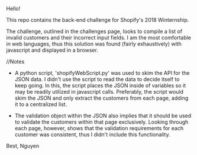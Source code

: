 Hello!

This repo contains the back-end challenge for Shopify's 2018 Winternship.

The challenge, outlined in the challenges page, looks to compile a list of
invalid customers and their incorrect input fields. I am the most comfortable
in web languages, thus this solution was found (fairly exhaustively) with
javascript and displayed in a browser.

//Notes
- A python script, 'shopifyWebScript.py' was used to skim the API for the
JSON data. I didn't use the script to read the data to decide itself to 
keep going. In this, the script places the JSON inside of variables so it
may be readily utilized in javascript calls. Preferably, the script would
skim the JSON and only extract the customers from each page, adding it to a
centralized list.

- The validation object within the JSON also implies that it should be used
to validate the customers within that page exclusively. Looking through each
page, however, shows that the validation requirements for each customer was
consistent, thus I didn't include this functionality.


Best,
Nguyen

